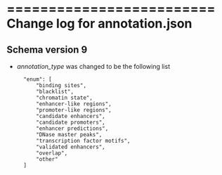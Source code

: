 =========================
Change log for annotation.json
=========================

Schema version 9
----------------

* *annotation_type* was changed to be the following list
 
        "enum": [
            "binding sites",
            "blacklist",
            "chromatin state",
            "enhancer-like regions",
            "promoter-like regions",
            "candidate enhancers",
            "candidate promoters",
            "enhancer predictions",
            "DNase master peaks",
            "transcription factor motifs",
            "validated enhancers",
            "overlap",
            "other"
        ]